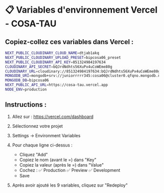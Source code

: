 # 📋 Variables d'environnement Vercel - COSA-TAU

## Copiez-collez ces variables dans Vercel :

```bash
NEXT_PUBLIC_CLOUDINARY_CLOUD_NAME=dtjab1akq
NEXT_PUBLIC_CLOUDINARY_UPLOAD_PRESET=bipcosa06_preset
NEXT_PUBLIC_CLOUDINARY_API_KEY=851324984197634
CLOUDINARY_API_SECRET=bQJrdNdhts56XuPx4uCoWEme80g
CLOUDINARY_URL=cloudinary://851324984197634:bQJrdNdhts56XuPx4uCoWEme80g@dtjab1akq
MONGODB_URI=mongodb+srv://juniorrrrr345:cosa06@cluster0.qfqno.mongodb.net/bipcosa06?retryWrites=true&w=majority&appName=Cluster0
MONGODB_DB=bipcosa06
NEXT_PUBLIC_API_URL=https://cosa-tau.vercel.app
NODE_ENV=production
```

## Instructions :

1. Allez sur : https://vercel.com/dashboard
2. Sélectionnez votre projet
3. Settings → Environment Variables
4. Pour chaque ligne ci-dessus :
   - Cliquez "Add"
   - Copiez le nom (avant le =) dans "Key"
   - Copiez la valeur (après le =) dans "Value"
   - Cochez : ✅ Production ✅ Preview ✅ Development
   - Save

5. Après avoir ajouté les 9 variables, cliquez sur "Redeploy"